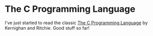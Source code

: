 # The C Programming Language

I've just started to read the classic 
[The C Programming Language](https://en.wikipedia.org/wiki/The_C_Programming_Language)
by Kernighan and Ritchie. Good stuff so far!
